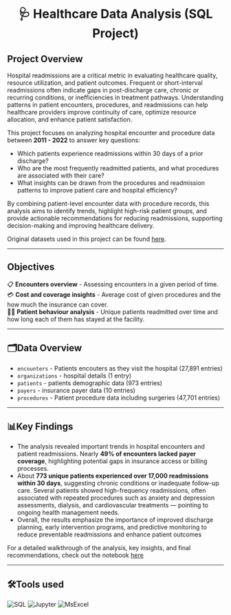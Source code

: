 <h1 align="middle">🩺 Healthcare Data Analysis (SQL Project)</h1>

## Project Overview
Hospital readmissions are a critical metric in evaluating healthcare quality, resource utilization, and patient outcomes. Frequent or short-interval readmissions often indicate gaps in post-discharge care, chronic or recurring conditions, or inefficiencies in treatment pathways. Understanding patterns in patient encounters, procedures, and readmissions can help healthcare providers improve continuity of care, optimize resource allocation, and enhance patient satisfaction.

This project focuses on analyzing hospital encounter and procedure data between **2011 - 2022** to answer key questions:
- Which patients experience readmissions within 30 days of a prior discharge?
- Who are the most frequently readmitted patients, and what procedures are associated with their care?
- What insights can be drawn from the procedures and readmission patterns to improve patient care and hospital efficiency?

By combining patient-level encounter data with procedure records, this analysis aims to identify trends, highlight high-risk patient groups, and provide actionable recommendations for reducing readmissions, supporting decision-making and improving healthcare delivery.

Original datasets used in this project can be found [here](https://mavenanalytics.io/data-playground/hospital-patient-records).

---
## Objectives
📋 **Encounters overview** - Assessing encounters in a given period of time.<br> 
💳 **Cost and coverage insights** - Average cost of given procedures and the how much the insurance can cover.<br>
🧍‍♀️ **Patient behaviour analysis** - Unique patients readmitted over time and how long each of them has stayed at the facility.<br>

---
## 🗂️Data Overview
- `encounters` - Patients encouters as they visit the hospital (27,891 entries)
- `organizations` - hospital details (1 entry)
- `patients` - patients demographic data (973 entries)
- `payers` - insurance payer data (10 entries)
- `procedures` - Patient procedure data including surgeries (47,701 entries)

---
## 📊Key Findings
- The analysis revealed important trends in hospital encounters and patient readmissions. Nearly **49% of encounters lacked payer coverage**, highlighting potential gaps in insurance access or billing processes.<br>
- About **773 unique patients experienced over 17,000 readmissions within 30 days**, suggesting chronic conditions or inadequate follow-up care. Several patients showed high-frequency readmissions, often associated with repeated procedures such as anxiety and depression assessments, dialysis, and cardiovascular treatments — pointing to ongoing health management needs.
- Overall, the results emphasize the importance of improved discharge planning, early intervention programs, and predictive monitoring to reduce preventable readmissions and enhance patient outcomes

For a detailed walkthrough of the analysis, key insights, and final recommendations, check out the notebook [here](https://github.com/Lilian-Waitiki/Healthcare-Analysis/blob/main/Analysis.ipynb) 

---
## 🛠️Tools used
![SQL](https://img.shields.io/badge/SQL-Data%20Analysis-4479A1?logo=mysql)
![Jupyter](https://img.shields.io/badge/Jupyter-Documentation-orange?logo=jupyter)
![MsExcel](https://img.shields.io/badge/Excel-Data%20Validation-217346?logo=microsoftexcel&logoColor=white)

